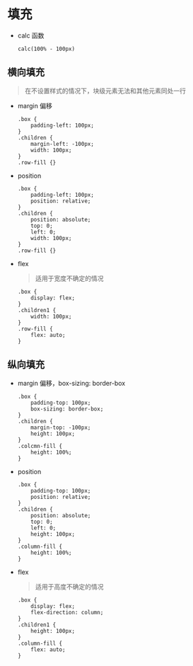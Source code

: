 # 填充

* calc 函数
    ~~~
    calc(100% - 100px)
    ~~~

## 横向填充

> 在不设置样式的情况下，块级元素无法和其他元素同处一行

* margin 偏移
    ~~~
    .box {
        padding-left: 100px;
    }
    .children {
        margin-left: -100px;
        width: 100px;
    }
    .row-fill {}
    ~~~

* position
    ~~~
    .box {
        padding-left: 100px;
        position: relative;
    }
    .children {
        position: absolute;
        top: 0;
        left: 0;
        width: 100px;
    }
    .row-fill {}
    ~~~
    
* flex
    > 适用于宽度不确定的情况
    ~~~
    .box {
        display: flex;
    }
    .children1 {
        width: 100px;
    }
    .row-fill {
        flex: auto;
    }

## 纵向填充

* margin 偏移，box-sizing: border-box
    ~~~
    .box {
        padding-top: 100px;
        box-sizing: border-box;
    }
    .children {
        margin-top: -100px;
        height: 100px;
    }
    .colcmn-fill {
        height: 100%;
    }
    ~~~

* position
    ~~~
    .box {
        padding-top: 100px;
        position: relative;
    }
    .children {
        position: absolute;
        top: 0;
        left: 0;
        height: 100px;
    }
    .column-fill {
        height: 100%;
    }
    ~~~
    
* flex
    > 适用于高度不确定的情况
    ~~~
    .box {
        display: flex;
        flex-direction: column;
    }
    .children1 {
        height: 100px;
    }
    .column-fill {
        flex: auto;
    }
    ~~~
